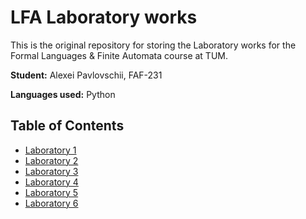 # LFA Laboratory works

This is the original repository for storing the Laboratory works for the Formal Languages & Finite Automata course at TUM.

**Student:** Alexei Pavlovschii, FAF-231

**Languages used:** Python

## Table of Contents

- [Laboratory 1](1_RegularGrammars/README)
- [Laboratory 2](2_FiniteAutomata/README)
- [Laboratory 3](3_LexerScanner/README)
- [Laboratory 4](4_RegularExpressions/README)
- [Laboratory 5](5_ChomskyNormalForm/README)
- [Laboratory 6](6_ParserASTBuild/README)